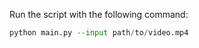 
Run the script with the following command:  
```python
python main.py --input path/to/video.mp4
```

